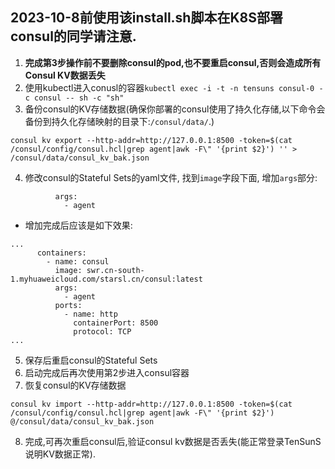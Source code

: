 ## 2023-10-8前使用该install.sh脚本在K8S部署consul的同学请注意.
1. **完成第3步操作前不要删除consul的pod,也不要重启consul,否则会造成所有Consul KV数据丢失**
2. 使用kubectl进入conusl的容器`kubectl exec -i -t -n tensuns consul-0 -c consul -- sh -c "sh"`
3. 备份consul的KV存储数据(确保你部署的consul使用了持久化存储,以下命令会备份到持久化存储映射的目录下:`/consul/data/`.)
```
consul kv export --http-addr=http://127.0.0.1:8500 -token=$(cat /consul/config/consul.hcl|grep agent|awk -F\" '{print $2}') '' > /consul/data/consul_kv_bak.json
```
4. 修改consul的Stateful Sets的yaml文件, 找到`image`字段下面, 增加`args`部分:
```
          args:
            - agent
```
  - 增加完成后应该是如下效果:
```
...
      containers:
        - name: consul
          image: swr.cn-south-1.myhuaweicloud.com/starsl.cn/consul:latest
          args:
            - agent
          ports:
            - name: http
              containerPort: 8500
              protocol: TCP
...
```
5. 保存后重启consul的Stateful Sets
6. 启动完成后再次使用第2步进入consul容器
7. 恢复consul的KV存储数据
```
consul kv import --http-addr=http://127.0.0.1:8500 -token=$(cat /consul/config/consul.hcl|grep agent|awk -F\" '{print $2}') @/consul/data/consul_kv_bak.json
```
8. 完成,可再次重启consul后,验证consul kv数据是否丢失(能正常登录TenSunS说明KV数据正常).
